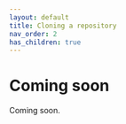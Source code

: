 ```yaml
---
layout: default
title: Cloning a repository
nav_order: 2
has_children: true
---
```


# Coming soon

Coming soon.
